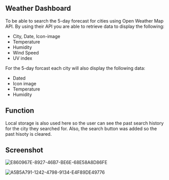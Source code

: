 ## Weather Dashboard
To be able to search the 5-day forecast for cities using Open Weather Map API. By using their API you are able to retrieve data to display the following: 

- City, Date, Icon-image
- Temperature
- Humidity
- Wind Speed
- UV index

For the 5-day forcast each city will also display the following data:

- Dated
- Icon image
- Temperature
- Humidity

## Function 
Local storage is also used here so the user can see the past search history for the city they searched for. Also, the search button was added so the past hisoty is cleared.

## Screenshot
![E860967E-8927-46B7-BE6E-68E58A8D86FE](https://user-images.githubusercontent.com/112981795/230803779-f3dc3493-9aaa-41a1-a78f-e59842c35eff.png)

![A5B5A791-1242-4798-9134-E4F89DE49776](https://user-images.githubusercontent.com/112981795/230803815-e7d5517d-baa1-4d61-82b0-87c210a17938.png)
